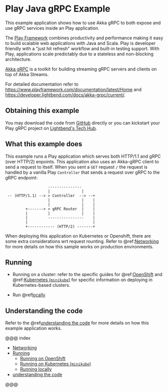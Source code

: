 # Play Java gRPC Example

This example application shows how to use Akka gRPC to both expose and use gRPC services inside an Play application.

The [Play Framework](https://www.playframework.com/) combines productivity and performance making it easy to build
scalable web applications with Java and Scala. Play is developer friendly with a "just hit refresh" workflow and
built-in testing support. With Play, applications scale predictably due to a stateless and non-blocking architecture.

[Akka gRPC](https://developer.lightbend.com/docs/akka-grpc/current/overview.html) is a toolkit for building streaming
gRPC servers and clients on top of Akka Streams.

For detailed documentation refer to https://www.playframework.com/documentation/latest/Home and https://developer.lightbend.com/docs/akka-grpc/current/.

## Obtaining this example

You may download the code from [GitHub](https://github.com/playframework/play-java-grpc-example) directly or you can
kickstart your Play gRPC project on [Lightbend's Tech Hub](https://developer.lightbend.com/start/?group=play&project=play-java-grpc-example).

## What this example does

This example runs a Play application which serves both HTTP/1.1 and gRPC (over HTTP/2) enpoints. This application also
uses an Akka-gRPC client to send a request to itself. When you sent a `GET` request `/` the request is handled by a
vanilla Play `Controller` that sends a request over gRPC to the gRPC endpoint:


```
                   ---------------
                   |              |
 -- (HTTP/1.1) --> > Controller  --> --+
                   |              |    |
                   |              |    |
         +-------> > gRPC Router  |    |
         |         |              |    |
         |         ----------------    |
         |                             |
         +------------ (HTTP/2) -------+

```

When deploying this application on Kubernetes or Openshift, there are some extra considerations wrt request rounting.
Refer to @ref:[Networking](networking.md) for more details on how this sample works on production environments.

## Running

* Running on a cluster: refer to the specific guides for @ref:[OpenShift](openshift.md) and @ref:[Kubernetes (`minikube`)](kubernetes.md)
for specific information on deploying in Kubernetes-based clusters.

* Run @ref[locally](locally.md)


## Understanding the code

Refer to the @ref[understanding the code](code-details.md) for more details on how this example application works.


@@@ index

 * [Networking](networking.md)
 * [Running](running.md)
     * [Running on OpenShift](openshift.md)
     * [Running on Kubernetes (`minikube`)](kubernetes.md)
     * [Running locally](locally.md)
 * [understanding the code](code-details.md)

@@@
